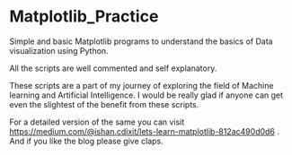 # Matplotlib_Practice
Simple and basic Matplotlib programs to understand the basics of Data visualization using Python.

All the scripts are well commented and self explanatory.

These scripts are a part of my journey of exploring the field of Machine learning and Artificial Intelligence. I would be really glad if anyone can get even the slightest of the benefit from these scripts.

For a detailed version of the same you can visit https://medium.com/@ishan.cdixit/lets-learn-matplotlib-812ac490d0d6 . And if you like the blog please give claps.
